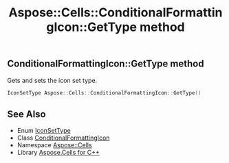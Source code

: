 ﻿---
title: Aspose::Cells::ConditionalFormattingIcon::GetType method
linktitle: GetType
second_title: Aspose.Cells for C++ API Reference
description: 'Aspose::Cells::ConditionalFormattingIcon::GetType method. Gets and sets the icon set type in C++.'
type: docs
weight: 700
url: /cpp/aspose.cells/conditionalformattingicon/gettype/
---
## ConditionalFormattingIcon::GetType method


Gets and sets the icon set type.

```cpp
IconSetType Aspose::Cells::ConditionalFormattingIcon::GetType()
```

## See Also

* Enum [IconSetType](../../iconsettype/)
* Class [ConditionalFormattingIcon](../)
* Namespace [Aspose::Cells](../../)
* Library [Aspose.Cells for C++](../../../)
